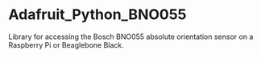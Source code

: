 # Adafruit_Python_BNO055
Library for accessing the Bosch BNO055 absolute orientation sensor on a Raspberry Pi or Beaglebone Black.
